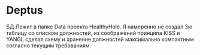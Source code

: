 # Deptus
БД Лежит в папке Data проекта HealthyHole.
Я намеренно не создал 3ю таблицу со списком должностей, из соображений принципа KISS и YANGI,
сделал схему и хранение должностей максимально компактным согласно текущим требованиям.
